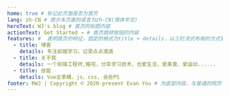 ```yaml
---
home: true # 标记此页面是否为首页
lang: zh-CN # 表示本页面的语言为zh-CN(简体中文)
heroText: WJ's blog # 首页的标题内容
actionText: Get Started → # 首页跳转按钮的内容
features: #  表明首页的特征，固定的格式为title + details，以三栏流式布局的方式展示
  - title: 博客
    details: 专注前端学习，记录点点滴滴
  - title: 关于我
    details: 一个前端工程师,略宅，分享学习技术，也爱生活，爱美食、爱运动......
  - title: 技能
    details: Vue全家桶，js、css, 会些PS
footer: RWJ | Copyright © 2020-present Evan You # 为底部内容，与普通的网页一样，我们可以在footer里面写版权信息
---
```

